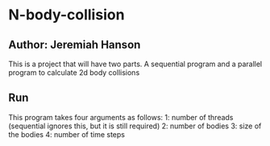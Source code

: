 # N-body-collision
## Author: Jeremiah Hanson

This is a project that will have two parts. A sequential program and a parallel program to calculate 2d body collisions

## Run

This program takes four arguments as follows:
	1: number of threads (sequential ignores this, but it is still required)
	2: number of bodies
	3: size of the bodies
	4: number of time steps
